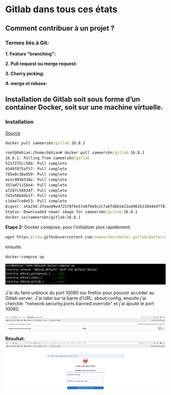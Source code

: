 # Gitlab dans tous ces états
## Comment contribuer à un projet ?
### Termes liés à Git:

**1. Feature "branching":**

**2. Pull request ou merge request:**

**3. Cherry picking:**

**4. merge et rebase:**

## Installation de Gitlab soit sous forme d’un container Docker, soit sur une machine virtuelle.
### Installation
[Source](https://github.com/sameersbn/docker-gitlab)
```cmd
docker pull sameersbn/gitlab:16.8.1
```

```cmd
root@debian:/home/debian# docker pull sameersbn/gitlab:16.8.1
16.8.1: Pulling from sameersbn/gitlab
521f275cc58b: Pull complete 
4540f875af57: Pull complete 
785e0c38a959: Pull complete 
ee1c9058318e: Pull complete 
357ad71158a4: Pull complete 
a7287c58934f: Pull complete 
7d3e58b4de17: Pull complete 
c1dae7ce0e53: Pull complete 
Digest: sha256:37eae09ed72578f6e57e8f949c2c7a6fd8b5422a4902b330d44df7879c3f619d
Status: Downloaded newer image for sameersbn/gitlab:16.8.1
docker.io/sameersbn/gitlab:16.8.1
```
**Etape 2:**
Docker compose, pour l'initializer plus rapidement:

```cmd
wget https://raw.githubusercontent.com/sameersbn/docker-gitlab/master/docker-compose.yml
```
ensuite:

```cmd
docker-compose up
```
![Alt_text](../images/49.png)

J'ai du faire unblock du port 10080 sur firefox pour pouvoir acceder au Gitlab server:
J'ai tabe sur la barre d'URL: about:config, ensuite j'ai cherché: "network.security.ports.banned.override" et j'ai ajouté le port 10080.

![Alt_text](../images/48.png)

**Résultat:**
![Alt_text](../images/50.png)
